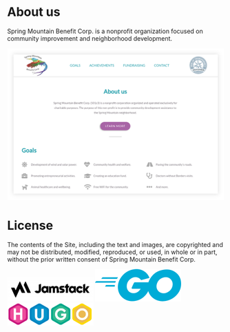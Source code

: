 # About us

Spring Mountain Benefit Corp. is a nonprofit organization focused on community improvement
and neighborhood development.

![alt text](screenshot.png "New design")

# License
The contents of the Site, including the text and images, are copyrighted and may not be
distributed, modified, reproduced, or used, in whole or in part, without the prior written
consent of Spring Mountain Benefit Corp.

[![Jamstack](logo1.png)](https://jamstack.org/)
[![Jamstack](logo2.png)](https://jamstack.org/)
[![Jamstack](logo3.png)](https://jamstack.org/)
